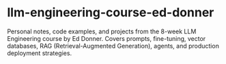 # llm-engineering-course-ed-donner
Personal notes, code examples, and projects from the 8-week LLM Engineering course by Ed Donner. Covers prompts, fine-tuning, vector databases, RAG (Retrieval-Augmented Generation), agents, and production deployment strategies.
